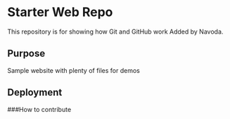 # Starter Web Repo

This repository is for showing how Git and GitHub work
Added by Navoda.

## Purpose

Sample website with plenty of files for demos

## Deployment

###How to contribute